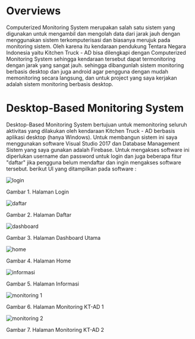 # Overviews
Computerized Monitoring System merupakan salah satu sistem yang digunakan untuk mengambil dan mengolah data dari jarak jauh dengan menggunakan sistem terkomputerisasi dan biasanya merujuk pada monitoring sistem. Oleh karena itu kendaraan pendukung Tentara Negara Indonesia yaitu Kitchen Truck - AD bisa dilengkapi dengan Computerized Monitoring System sehingga kendaraan tersebut dapat termonitoring dengan jarak yang sangat jauh. sehingga dibangunlah sistem monitoring berbasis desktop dan juga android agar pengguna dengan mudah memonitoring secara langsung, dan untuk project yang saya kerjakan adalah sistem monitoring berbasis desktop. 
# Desktop-Based Monitoring System
Desktop-Based Monitoring System bertujuan untuk memonitoring seluruh aktivitas yang dilakukan oleh kendaraan Kitchen Truck - AD berbasis aplikasi desktop (hanya Windows). Untuk membangun sistem ini saya menggunakan software Visual Studio 2017 dan Database Management Sistem yang saya gunakan adalah Firebase. Untuk mengakses software ini diperlukan username dan password untuk login dan juga beberapa fitur "daftar" jika pengguna belum mendaftar dan ingin mengakses software tersebut. berikut UI yang ditampilkan pada software :


![login](https://user-images.githubusercontent.com/46160874/82861001-891a8d80-9f45-11ea-8c31-1fe526b99f5f.PNG)

Gambar 1. Halaman Login


![daftar](https://user-images.githubusercontent.com/46160874/82861207-207fe080-9f46-11ea-9f95-6b6d27ba3295.PNG)

Gambar 2. Halaman Daftar

![dashboard](https://user-images.githubusercontent.com/46160874/82861206-1fe74a00-9f46-11ea-800a-c97ed26cf2af.PNG)

Gambar 3. Halaman Dashboard Utama


![home](https://user-images.githubusercontent.com/46160874/82861205-1fe74a00-9f46-11ea-98ea-fcb7bd716da8.PNG)

Gambar 4. Halaman Home


![informasi](https://user-images.githubusercontent.com/46160874/82861203-1f4eb380-9f46-11ea-94b9-3d5f23c31a95.PNG)

Gambar 5. Halaman Informasi


![monitoring 1](https://user-images.githubusercontent.com/46160874/82861200-1eb61d00-9f46-11ea-935a-c657d9dc2482.PNG)

Gambar 6. Halaman Monitoring KT-AD 1


![monitoring 2](https://user-images.githubusercontent.com/46160874/82861197-1e1d8680-9f46-11ea-9eea-a0b95bc7d7c7.PNG)

Gambar 7. Halaman Monitoring KT-AD 2



